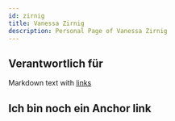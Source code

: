 ```yaml
---
id: zirnig
title: Vanessa Zirnig
description: Personal Page of Vanessa Zirnig
---
```


## Verantwortlich für

Markdown text with [links](../AP1/hello.md)

## Ich bin noch ein Anchor link